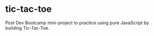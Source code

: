 # tic-tac-toe
Post Dev Bootcamp mini-project to practice using pure JavaScript by building Tic-Tac-Toe.
